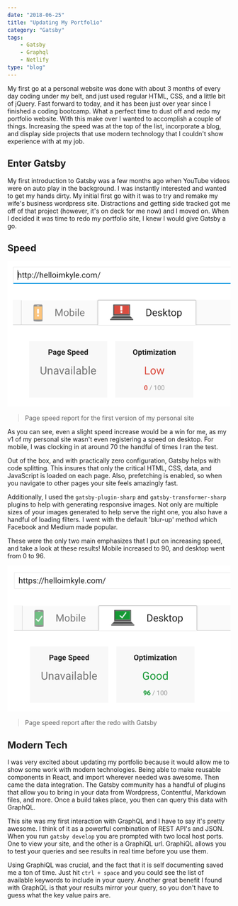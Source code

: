 ```yaml
---
date: "2018-06-25"
title: "Updating My Portfolio"
category: "Gatsby"
tags:
    - Gatsby
    - Graphql
    - Netlify
type: "blog"
---
```


My first go at a personal website was done with about 3 months of every day coding under my belt, and just used regular HTML, CSS, and a little bit of jQuery. Fast forward to today, and it has been just over year since I finished a coding bootcamp. What a perfect time to dust off and redo my portfolio website. With this make over I wanted to accomplish a couple of things. Increasing the speed was at the top of the list, incorporate a blog, and display side projects that use modern technology that I couldn't show experience with at my job.

## Enter Gatsby

My first introduction to Gatsby was a few months ago when YouTube videos were on auto play in the background. I was instantly interested and wanted to get my hands dirty. My initial first go with it was to try and remake my wife's business wordpress site. Distractions and getting side tracked got me off of that project (however, it's on deck for me now) and I moved on. When I decided it was time to redo my portfolio site, I knew I would give Gatsby a go.

## Speed

![](./desktop_speed_score.png)
> Page speed report for the first version of my personal site

As you can see, even a slight speed increase would be a win for me, as my v1 of my personal site wasn't even registering a speed on desktop. For mobile, I was clocking in at around 70 the handful of times I ran the test.

Out of the box, and with practically zero configuration, Gatsby helps with code splitting. This insures that only the critical HTML, CSS, data, and JavaScript is loaded on each page. Also, prefetching is enabled, so when you navigate to other pages your site feels amazingly fast.

Additionally, I used the `gatsby-plugin-sharp` and `gatsby-transformer-sharp` plugins to help with generating responsive images. Not only are multiple sizes of your images generated to help serve the right one, you also have a handful of loading filters. I went with the default 'blur-up' method which Facebook and Medium made popular.

These were the only two main emphasizes that I put on increasing speed, and take a look at these results! Mobile increased to 90, and desktop went from 0 to 96.

![](./after-speed-score.png)
> Page speed report after the redo with Gatsby

## Modern Tech

I was very excited about updating my portfolio because it would allow me to show some work with modern technologies. Being able to make reusable components in React, and import wherever needed was awesome. Then came the data integration. The Gatsby community has a handful of plugins that allow you to bring in your data from Wordpress, Contentful, Markdown files, and more. Once a build takes place, you then can query this data with GraphQL. 

This site was my first interaction with GraphQL and I have to say it's pretty awesome. I think of it as a powerful combination of REST API's and JSON. When you run `gatsby develop` you are prompted with two local host ports. One to view your site, and the other is a GraphiQL url. GraphiQL allows you to test your queries and see results in real time before you use them. 

Using GraphiQL was crucial, and the fact that it is self documenting saved me a ton of time. Just hit `ctrl + space` and you could see the list of available keywords to include in your query. Another great benefit I found with GraphQL is that your results mirror your query, so you don't have to guess what the key value pairs are.

